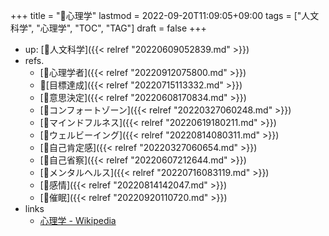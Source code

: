 +++
title = "📁心理学"
lastmod = 2022-09-20T11:09:05+09:00
tags = ["人文科学", "心理学", "TOC", "TAG"]
draft = false
+++

-   up: [📁人文科学]({{< relref "20220609052839.md" >}})
-   refs.
    -   [🔖心理学者]({{< relref "20220912075800.md" >}})
    -   📝[目標達成]({{< relref "20220715113332.md" >}})
    -   [🔖意思決定]({{< relref "20220608170834.md" >}})
    -   [📝コンフォートゾーン]({{< relref "20220327060248.md" >}})
    -   [📝マインドフルネス]({{< relref "20220619180211.md" >}})
    -   [📝ウェルビーイング]({{< relref "20220814080311.md" >}})
    -   [📝自己肯定感]({{< relref "20220327060654.md" >}})
    -   [📝自己省察]({{< relref "20220607212644.md" >}})
    -   [🔖メンタルヘルス]({{< relref "20220716083119.md" >}})
    -   [🔖感情]({{< relref "20220814142047.md" >}})
    -   [📂催眠]({{< relref "20220920110720.md" >}})
-   links
    -   [心理学 - Wikipedia](https://ja.wikipedia.org/wiki/%E5%BF%83%E7%90%86%E5%AD%A6)
